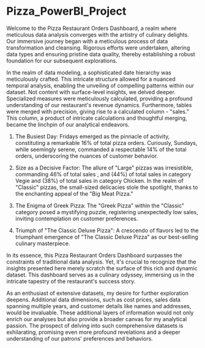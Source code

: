 # Pizza_PowerBI_Project

Welcome to the Pizza Restaurant Orders Dashboard, a realm where meticulous data analysis converges with the artistry of culinary delights. Our immersive journey began with a meticulous process of data transformation and cleansing. Rigorous efforts were undertaken, altering data types and ensuring pristine data quality, thereby establishing a robust foundation for our subsequent explorations.

In the realm of data modeling, a sophisticated date hierarchy was meticulously crafted. This intricate structure allowed for a nuanced temporal analysis, enabling the unveiling of compelling patterns within our dataset. Not content with surface-level insights, we delved deeper. Specialized measures were meticulously calculated, providing a profound understanding of our restaurant's revenue dynamics. Furthermore, tables were merged with precision, giving rise to a calculated column - "sales." This column, a product of intricate calculations and thoughtful merging, became the linchpin of our analytical endeavors.

1. The Busiest Day:
Fridays emerged as the pinnacle of activity, constituting a remarkable 16% of total pizza orders.
Curiously, Sundays, while seemingly serene, commanded a respectable 14% of the total orders, underscoring the nuances of customer behavior.

3. Size as a Decisive Factor:
The allure of "Large" pizzas was irresistible, commanding 46% of total sales , and (44%) of total sales in category Vegie  and (38%) of total sales in category Chicken.
In the realm of "Classic" pizzas, the small-sized delicacies stole the spotlight, thanks to the enchanting appeal of the "Big Meat Pizza."

3. The Enigma of Greek Pizza:
The "Greek Pizza" within the "Classic" category posed a mystifying puzzle, registering unexpectedly low sales, inviting contemplation on customer preferences.

5. Triumph of "The Classic Deluxe Pizza":
A crescendo of flavors led to the triumphant emergence of "The Classic Deluxe Pizza" as our best-selling culinary masterpiece.

In its essence, this Pizza Restaurant Orders Dashboard surpasses the constraints of traditional data analysis. Yet, it's crucial to recognize that the insights presented here merely scratch the surface of this rich and dynamic dataset. This dashboard serves as a culinary odyssey, immersing us in the intricate tapestry of the restaurant's success story.

As an enthusiast of extensive datasets, my desire for further exploration deepens. Additional data dimensions, such as cost prices, sales data spanning multiple years, and customer details like names and addresses, would be invaluable. These additional layers of information would not only enrich our analyses but also provide a broader canvas for my analytical passion. The prospect of delving into such comprehensive datasets is exhilarating, promising even more profound revelations and a deeper understanding of our patrons' preferences and behaviors.
